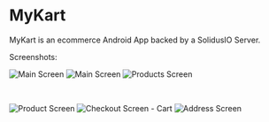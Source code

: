 MyKart
======

MyKart is an ecommerce Android App backed by a SolidusIO Server.

Screenshots:

  ![Main Screen](http://res.cloudinary.com/chi6rag/image/upload/c_fit,h_400/v1452319958/my_kart/main_screen.png "Main Screen")&nbsp;![Main Screen](http://res.cloudinary.com/chi6rag/image/upload/c_fit,h_400/v1452320027/my_kart/main_screen_nav_drawer_open.png "Main Screen with Navigation Drawer Open")&nbsp;![Products Screen](http://res.cloudinary.com/chi6rag/image/upload/c_fit,h_400/v1452320091/my_kart/products_screen.png "Products Screen")
  
  <br />
  
  ![Product Screen](http://res.cloudinary.com/chi6rag/image/upload/c_fit,h_400/v1452320136/my_kart/product_screen.png "Product Screen")&nbsp;![Checkout Screen - Cart](http://res.cloudinary.com/chi6rag/image/upload/c_fit,h_400/v1452320186/my_kart/checkout_screen.png "Checkout Screen")&nbsp;![Address Screen](http://res.cloudinary.com/chi6rag/image/upload/c_fit,h_400/v1452320233/my_kart/billing_screen.png "Address Screen")


